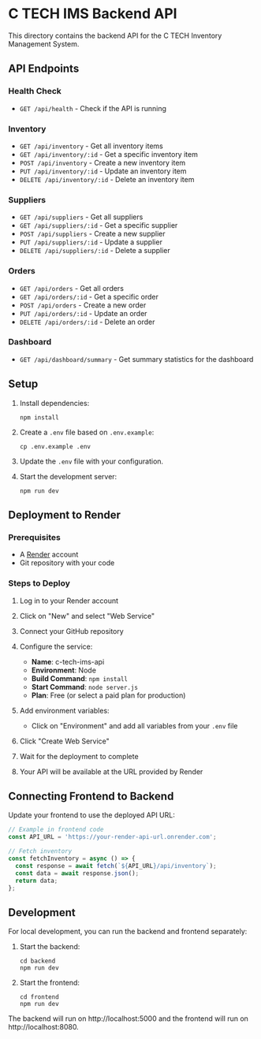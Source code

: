# C TECH IMS Backend API

This directory contains the backend API for the C TECH Inventory Management System.

## API Endpoints

### Health Check
- `GET /api/health` - Check if the API is running

### Inventory
- `GET /api/inventory` - Get all inventory items
- `GET /api/inventory/:id` - Get a specific inventory item
- `POST /api/inventory` - Create a new inventory item
- `PUT /api/inventory/:id` - Update an inventory item
- `DELETE /api/inventory/:id` - Delete an inventory item

### Suppliers
- `GET /api/suppliers` - Get all suppliers
- `GET /api/suppliers/:id` - Get a specific supplier
- `POST /api/suppliers` - Create a new supplier
- `PUT /api/suppliers/:id` - Update a supplier
- `DELETE /api/suppliers/:id` - Delete a supplier

### Orders
- `GET /api/orders` - Get all orders
- `GET /api/orders/:id` - Get a specific order
- `POST /api/orders` - Create a new order
- `PUT /api/orders/:id` - Update an order
- `DELETE /api/orders/:id` - Delete an order

### Dashboard
- `GET /api/dashboard/summary` - Get summary statistics for the dashboard

## Setup

1. Install dependencies:
   ```
   npm install
   ```

2. Create a `.env` file based on `.env.example`:
   ```
   cp .env.example .env
   ```

3. Update the `.env` file with your configuration.

4. Start the development server:
   ```
   npm run dev
   ```

## Deployment to Render

### Prerequisites
- A [Render](https://render.com) account
- Git repository with your code

### Steps to Deploy

1. Log in to your Render account

2. Click on "New" and select "Web Service"

3. Connect your GitHub repository

4. Configure the service:
   - **Name**: c-tech-ims-api
   - **Environment**: Node
   - **Build Command**: `npm install`
   - **Start Command**: `node server.js`
   - **Plan**: Free (or select a paid plan for production)

5. Add environment variables:
   - Click on "Environment" and add all variables from your `.env` file

6. Click "Create Web Service"

7. Wait for the deployment to complete

8. Your API will be available at the URL provided by Render

## Connecting Frontend to Backend

Update your frontend to use the deployed API URL:

```javascript
// Example in frontend code
const API_URL = 'https://your-render-api-url.onrender.com';

// Fetch inventory
const fetchInventory = async () => {
  const response = await fetch(`${API_URL}/api/inventory`);
  const data = await response.json();
  return data;
};
```

## Development

For local development, you can run the backend and frontend separately:

1. Start the backend:
   ```
   cd backend
   npm run dev
   ```

2. Start the frontend:
   ```
   cd frontend
   npm run dev
   ```

The backend will run on http://localhost:5000 and the frontend will run on http://localhost:8080.
